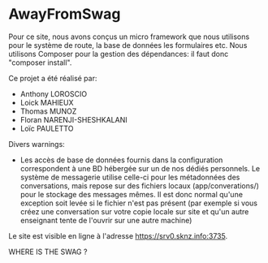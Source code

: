 AwayFromSwag
============

Pour ce site, nous avons conçus un micro framework que nous utilisons pour le système de route, la base de données les formulaires etc.
Nous utilisons Composer pour la gestion des dépendances: il faut donc "composer install".

Ce projet a été réalisé par:
- Anthony LOROSCIO
- Loick MAHIEUX
- Thomas MUNOZ
- Floran NARENJI-SHESHKALANI
- Loïc PAULETTO

Divers warnings:
- Les accès de base de données fournis dans la configuration correspondent à une BD hébergée sur un de nos dédiés personnels. Le système de messagerie utilise celle-ci pour les métadonnées des conversations, mais repose sur des fichiers locaux (app/converations/) pour le stockage des messages mêmes. Il est donc normal qu'une exception soit levée si le fichier n'est pas présent (par exemple si vous créez une conversation sur votre copie locale sur site et qu'un autre enseignant tente de l'ouvrir sur une autre machine)



Le site est visible en ligne à l'adresse https://srv0.sknz.info:3735.

WHERE IS THE SWAG ?
